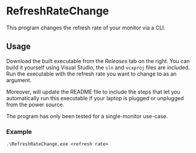 # RefreshRateChange

This program changes the refresh rate of your monitor via a CLI.

## Usage

Download the built executable from the _Releases_ tab on the right. You can build it yourself using Visual Studio, the `sln` and `vcxproj` files are included.  
Run the executable with the refresh rate you want to change to as an argument.

Moreover, will update the README file to include the steps that let you automatically run this executable if your laptop is plugged or unplugged from the power source.

The program has only been tested for a single-monitor use-case.

### Example

```pwsh
.\RefreshRateChange.exe <refresh rate>
```